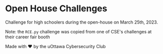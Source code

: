 # Open House Challenges
Challenge for high schoolers during the open-house on March 25th, 2023.

Note: the `RCE.py` challenge was copied from one of CSE's challenges at their career fair booth 

Made with ❤️ by the uOttawa Cybersecurity Club
